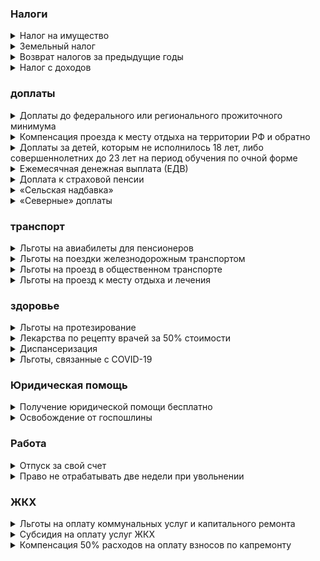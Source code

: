 ### Налоги

<details><summary>Налог на имущество</summary>

Мужчины старше 60 лет и женщины 55 лет, освобождается от уплаты налога на недвижимость: жилые дома, квартиры, комнаты, гаражи или машино-место, хозпостройки площадью до 50 кв.м, помещения для работы. Льгота действует на один объект каждого вида (ст. 407 Налогового кодекса РФ).

### Как получить

Для получения льготы по имущественному и земельному налогам обращаться в налоговый орган и собирать какие-либо документы не нужно. Инспекция сама пересчитает налог, исходя из данных, предоставляемых ПФР и Росреестром. По имущественным налогам уведомления вам просто не направят, а по земельному налогу, если участок больше 600 кв. м., сумма налога будет указана уже с учётом льготы.

Но если вы переживаете, что про вас забудут, можете подать заявление о представлении льготы в территориальный отдел Федеральной налоговой службы, в том числе через МФЦ или «Личный кабинет налогоплательщика».

</details>

<details><summary>Земельный налог</summary>

— мужчины старше 60 лет и женщины 55 лет могут уменьшить налог на земельный участок более 6 соток. Если площадь участка составляет не более 6 соток — налог взиматься не будет. Льготу получают участки, находящиеся в собственности, пользовании или пожизненном наследуемом владении (п. 5 ст. 391 Налогового кодекса РФ).

### Как получить

Сумма налога (руб.) / площадь участка (кв.м.) х 600 кв. м.

Чтобы рассчитать, сколько вам нужно заплатить налогов на имущество или земельный участок, воспользуйтесь налоговым калькулятором. Потребуется выбрать вид налога и год, за который он начислен, а также ввести кадастровый номер объекта недвижимости (указан в документах на собственность).

Рассчитать, сколько вам придётся заплатить налог за землю с учётом льготного вычета можно по формуле:

Пример:

Белла Аркадьевна владеет участком площадью 10 соток, налог на который составляет 1 500 рублей. Таким образом, с учётом льготы, пенсионерке нужно будет уплатить 900 рублей (1 500 /1 000×600). Она сможет сэкономить 600 рублей.

</details>

<details><summary>Возврат налогов за предыдущие годы</summary>

— если пенсионер купил жилой дом, квартиру, комнату или долю в них, земельный участок для ИЖС, на котором расположен дом или только планируется строительство, а также уплатил проценты по ипотеке на покупку или строительство жилья, то после уплаты налогов он сможет вычесть из своих доходов расходы на покупку этого жилья (налоговый вычет). Пенсионер может получить вычет за предшествующие три года или перенести его на будущие периоды (ст. 220 Налогового кодекса РФ).

### Как получить

Для возврата налога необходимо направить в налоговую инспекцию, в том числе через МФЦ или «Личный кабинет налогоплательщика», пакет документов: заявление о предоставлении вычета, декларацию по форме 3-НДФЛ за те годы, за которые вы желаете вернуть налог. Кроме этого нужно приложить копии документа о собственности на купленную квартиру, дом или землю (выписка из ЕГРН), кредитного договора (если заключался), платежных документов (банковские платежки, расписка о получении денег продавцом и т. п.), пенсионная книжка или справка из ПФР о выходе на пенсию. Укажите реквизиты банковского счета (карты), куда нужно перечислить деньги. С мая 2021 года в некоторых случаях возможно получения вычета в упрощенном порядке, без подачи декларации и подтверждающих документов. Если вы подпадаете под эту категорию, до налоговая служба направит в ваш «Личный кабинет налогоплательщика» специальное сообщение. Самостоятельно обращаться в налоговую не требуется.

</details>
<details><summary>Налог с доходов</summary>
— государство освобождает пенсионеров от уплаты налогов с некоторых доходов, например, с пенсий и социальных доплат к ним, пособий, а также стоимости путёвок и лечения, оплачиваемых работодателем, в том числе бывшим (п.п.2, 9, 10, 28 Налогового кодекса РФ).

### Как получить

За этой льготой обращаться никуда не нужно: пенсии и пособия освобождаются он налога автоматически, а освобождение стоимости путёвок и лечение оформляет работодатель.

</details>

### доплаты

<details><summary>Доплаты до федерального или регионального прожиточного минимума</summary>

неработающим пенсионерам с низким размером пенсии.

### Как получить

За оформлением федеральной доплаты нужно обращаться в Пенсионный фонд, а региональной — орган социальной защиты населения по месту своего жительства. С 1 января 2022 года социальная доплата будет назначаться автоматически, без каких-либо заявлений (ст. 12.1 Федерального закона «О государственной социальной помощи»).

</details>

<details><summary>Компенсация проезда к месту отдыха на территории РФ и обратно</summary>

— на эту компенсацию, один раз в два года, имеют право неработающие пенсионеры, которые получают страховую пенсию по старости или инвалидности и проживают в районах Крайнего Севера и приравненных к ним местностях (ст. 34 Федерального закона «О государственных гарантиях и компенсациях для лиц, работающих и проживающих в районах Крайнего Севера и приравненных к ним местностях»).

### Как получить

Оформить льготу можно в Пенсионном фонде: до поездки — выдадут специальные талоны, по которым оформляются бесплатные билеты, либо после поездки — выплачивается денежная компенсация на основании проездных документов. Денежная или неденежная льгота, в зависимости от оформления до или после поездки.

</details>

<details><summary>Доплаты за детей, которым не исполнилось 18 лет, либо совершеннолетних до 23 лет на период обучения по очной форме</summary>
внуков, братьев и сестёр, этого возраста, при отсутствии родителей, которые должны их содержать, а также родителей и супруга, если они достигли пенсионного возраста либо имеют инвалидность.

### Как получить

Если на содержании пенсионера находятся нетрудоспособные члены семьи, пенсия выплачивается в повышенном размере. Доплата составляет 2 014,82 рубля (1/3 суммы фиксированной выплаты к страховой пенсии) на каждого иждивенца, но не более чем на трёх.

Для оформления доплаты необходимо обращаться в Пенсионный фонд.

</details>

<details><summary>Ежемесячная денежная выплата (ЕДВ)</summary>

— ветеранам ВОВ и боевых действий, бывшим несовершеннолетним узникам фашизма, инвалидам, лицам, пострадавшим от катастрофы на Чернобыльской АЭС и другим категориям. Размер ЕДВ зависит от льготной категории. Некоторые ЕДВ предоставляются автоматически (например, по инвалидности).

### Как получить

Для назначения остальных необходимо обратиться в ПФР (за федеральными) или отдел соцзащиты (за региональными).

Обратите внимание: пенсионер имеет право на выплату ЕДВ только по одному из оснований, федеральному или региональному (исключение составляют «чернобыльцы»).

</details>

<details><summary>Доплата к страховой пенсии</summary>
— при достижении возраста 80 лет, а также установлении инвалидности 1 группы размер страховой пенсии увеличивается на сумму 6 044,48 рубля (размер фиксированной выплаты к страховой пенсии). Доплата устанавливается только по одному их оснований.

### Как получить

Назначается она Пенсионным фондом автоматически, после достижения 80-летнего возраста или поступления данных об инвалидности.

</details>

<details><summary>«Сельская надбавка»</summary>
— бывшим работникам сельского хозяйства пенсия выплачивается в повышенном размере. Для её оформления необходимо иметь стаж в сельском хозяйстве по профессиям, включённым в список, не менее 30 лет. Доплата полагается только неработающим пенсионерам, постоянно проживающим в сельской местности, а с 2022 года — независимо от места проживания. Её размер составляет 1 511,12 рублей (25% фиксированной выплаты к страховой пенсии).

### Как получить

Доплата назначается Пенсионным фондом автоматически.

</details>

<details><summary>«Северные» доплаты</summary>
— пенсионерам, отработавшим в районах Крайнего Севера не менее 15 лет, а в приравненных местностях — 20 лет, получают пенсию в повышенном размере. За стаж на Крайнем Севере 3 022,24 рубля, а на приравненных территориях — 1 813,34 рубля (50% и 30% фиксированной выплаты к страховой пенсии соответственно). Такая доплата не зависит от места жительства пенсионера и сохраняется за ним при переезде.

### Как получить

Пенсионеры, проживающие на Крайнем Севере или приравненных местностях, получают доплату к пенсии в зависимости от районного коэффициента, установленного в месте проживания. Их размер зависит от коэффициента, установленного в той или иной местности. При переезде в «несеверные» регионы выплаты прекращаются.

«Северные» надбавки назначаются ПФР автоматически.

</details>

### транспорт

<details><summary>Льготы на авиабилеты для пенсионеров</summary>
— государственные специальные программы предоставления субсидий авиакомпаниям. В рамках программы пенсионеры, а также мужчины старше 60 лет, женщины — 55 лет, могут приобрести билет на самолёт по низким ценам.

### Как получить

Список авиакомпаний и маршрутов, по которым предоставляется льгота утверждается ежегодно (Правила предоставления субсидий из федерального бюджета организациям воздушного транспорта в целях обеспечения доступности воздушных перевозок населению, утверждённые Постановление Правительства РФ).

Билеты по льготным ценам приобретаются у авиакомпаний, участвующих в программе в текущем году.

</details>

<details><summary>Льготы на поездки железнодорожным транспортом</summary>
— инвалиды, участники ВОВ, ветераны боевых действий и инвалиды войны и члены их семей, блокадники имеют право на бесплатный проезд в пригородных электричках.

### Как получить

Для приобретения билета, дающего право на бесплатный проезд, необходимо обратиться в кассу железнодорожного вокзала, предъявив документ, подтверждающий льготный статус.

</details>

<details><summary>Льготы на проезд в общественном транспорте</summary>
предоставляют местные и региональные власти. Тут может быть несколько вариантов: без платы за проезд, денежная компенсация проезда, льготные проездные или талоны на поездки.

### Как получить

За оформлением необходимо обращаться в отдел соцзащиты.

Денежная или неденежная льгота, в зависимости от региона.

</details>

<details><summary>Льготы на проезд к месту отдыха и лечения</summary>

— участникам ВОВ и ветеранам боевых действий, блокадникам и жителям осаждённого Севастополя, инвалидам, гражданам, подвергшимся радиации на Чернобыльской АЭС и Семипалатинском полигоне и др. Льгота предоставляется при поездках на железнодорожном, авиационном, водном и автомобильном транспорте.

### Как получить

Нужно подать документы в один из центров госуслуг «Мои документы», предъявив пакет документов, подтверждающий льготный статус.

</details>

### здоровье

<details><summary>Льготы на протезирование</summary>
— военным пенсионерам, Героям СССР и РФ, полным кавалерам ордена Славы, Героям Социалистического труда СССР, Героям Труда РФ, полным кавалерам ордена Трудовой Славы. Военным пенсионерам протезирование проводится в ведомственных медицинских учреждениях.

### Как получить

Для получения льготы им нужно обращаться в органы пенсионного обеспечения своего ведомства (Минобороны, МВЛ. прокуратура и проч.). Остальным категориям льготникам должны обращаться в органы соцзащиты.

</details>

<details><summary>Лекарства по рецепту врачей за 50% стоимости</summary>
могут приобрести пенсионеры, получающие пенсию по старости, инвалидности или по случаю потери кормильца в минимальных размерах.

### Как получить

Для получения рецепта необходимо предъявить паспорт и справку из ПФР в поликлинику, к которой вы прикреплены. Лечащий врач выпишет рецепт и сообщит, в какой аптеке вы сможете получить лекарство по нему. (Приложение № 2 к Постановлению Правительства РФ № 890).

</details>

<details><summary>Диспансеризация</summary>
— на два рабочих дня в году пенсионеры и предпенсионеры освобождаются от работы для прохождения диспансеризации. На это время за ним сохраняется средняя заработная плата (ст. 185.1 Трудового кодекса РФ).

### Как получить

Для предоставления этих дней необходимо обратиться с письменным заявлением к работодателю.

</details>

<details><summary>Льготы, связанные с COVID-19</summary>
— пенсионерам предоставляется рассрочка по исполнительным документам по взысканию задолженности до 1 миллиона рублей.

### Как получить

Рассрочка предоставляется на срок не более 24 месяцев, но не позднее 01.07.2022года (Федеральный закон «Об особенностях исполнения судебных актов, актов других органов и должностных лиц, а также возврата просроченной задолженности в период распространения новой коронавирусной инфекции»).

Для оформления этой льготы необходимо обращаться в Службу судебных приставов по месту своего жительства, где находится возбужденное в отношении пенсионера исполнительное производство. Контактные данные территориальных отделов можно найти на сайте ФССП России.

</details>

### Юридическая помощь

<details><summary>Получение юридической помощи бесплатно</summary>

— малоимущим с доходом меньше прожиточного минимума, инвалидам 1 и 2 группы, а также людям пожилого возраста и инвалидам постоянно проживающим в организациях социального обслуживания. Юридическая помощь оказывается по ряду социально значимых вопросов (Федеральный закон «О бесплатной юридический помощи в РФ»).

### Как получить

За её получением бесплатной юридической помощи необходимо обращаться к адвокатам или юристам, которые участвуют в системе оказания бесплатной юридической помощи в вашем регионе. Их контактные данные можно узнать на сайте Министерства юстиции РФ в подразделе своего региона, адвокатской палате или отделе соцзащиты.

Пример:

На 2021 год средний размер пенсии по старости неработающих пенсионеров составляет 17 536 рублей. Уже знакомая нам Белла Аркадьевна из Нижнего Новгорода получает пенсию 14 000 рублей. Она пользуется налоговыми льготами, которые предоставляются автоматически, и экономит на них 1000 рублей (600 рублей на земельном налоге и 400 рублей на налоге за квартиру).

Также она подала заявление и все необходимые документы в отдел соцзащиты и оформила субсидию на оплату услуг ЖКУ, и теперь она ежемесячно получает 663 рубля на оплату «коммуналки». Белла Аркадьевна летала в гости к дочери в Калининград по льготному субсидированному билету для пенсионеров, на чём сэкономила 3 800 рублей. Через несколько месяцев пенсионерке исполниться 70 лет, и она сможет экономить на взносах на капитальный ремонт 108,08 рублей каждый месяц.

</details>

<details><summary>Освобождение от госпошлины</summary>
при подаче исковых заявлений в суд к Пенсионному фонду России, негосударственным пенсионным фондам, а также государственным органам, осуществляющим пенсионное обеспечение военных пенсионеров. Льгота предусмотрена на всех стадиях рассмотрения дела, в том числе при подаче жалоб (апелляционных, кассационных). П.п. 5 п. 2 и п. 3 ст. 333.36 Налогового кодекса Российской Федерации

### Как получить

Льгота распространяется на иски имущественного характера (т.е.о взыскании денежных средств, например, невыплаченной или выплаченной не в полном объёме пенсии), с ценой до 1 миллиона рублей.

За получение льготы нужно обращаться в суд, куда подаётся иск, апелляционная и кассационная жалоба.

</details>

### Работа

<details><summary>Отпуск за свой счет</summary>
— работающие пенсионеры имеют право на отпуск без сохранения заработной платы, продолжительностью до 14 дней в году, а пенсионеры с инвалидностью — до 60 календарных дней (ст. 128 Трудового кодекса РФ).

### Как получить

Для получения этих льгот необходимо обращаться к работодателю.

</details>

<details><summary>Право не отрабатывать две недели при увольнении</summary>
даже если пенсия назначена несколько лет назад. Для этого в заявлении нужно указать причину увольнения «В связи с выходом на пенсию» (ст. 80 Трудового кодекса РФ).

### Как получить

Для получения этих льгот необходимо обращаться к работодателю.

</details>

### ЖКХ

<details><summary>Льготы на оплату коммунальных услуг и капитального ремонта</summary>
— компенсация половины стоимости расходов по ЖКУ полагается инвалидам всех групп, участникам ВОВ и труженикам тыла, блокадникам и участникам обороны Севастополя, чернобыльцам, ветеран боевых действий и инвалидам войны.

### Как получить

Герои Советского Союза и РФ, Соцтруда, кавалеры ордена Трудовой Славы и члены их семей полностью освобождаются от оплаты «коммуналки».

За выплатой необходимо обращаться в отдел социальной защиты населения по месту своего жительства, в том числе через МФЦ.

</details>

<details><summary>Субсидия на оплату услуг ЖКХ</summary>
, если на «коммуналку» тратится больше определённой доли совокупного дохода всех членов семьи или одиноко проживающего гражданина. Конкретная величина устанавливается региональными властями, но не может быть выше 22% (ст. 159 Жилищного кодекса РФ).

### Как получить

За получением льготы необходимо обращаться в отдел социальной защиты населения по месту своего жительства или специально созданное для этих целей учреждение, в том числе через МФЦ.

Субсидия рассчитывается по специальной формуле, установленной Постановлением Правительства РФ от 14.12.2005 г. 761 «О предоставлении субсидий на оплату жилого помещения и коммунальных услуг».

Размер субсидии определяется по формуле:

`С₁ = ССЖКУₚ×n-(МДДₚ/100)×Д, `

Пример:

Белла Аркадьевна проживает одна в двухкомнатной квартире. Она получает пенсию 14 000 рублей, а на оплату «коммуналки» ежемесячно тратит 3 800 рублей. В органах соцзащиты она узнала, что ССЖКУₚ для её категории составляет 3 743 рубля, а МДДₚ в Нижегородской области, где живёт, пенсионерка, установлена 22%. Таким образом, Белла Аркадьевна может оформить субсидию на сумму 663 рубля.

3 743×1 — 22/100×14 000

Несмотря на то, что составляющие формулы есть в открытом доступе в Интернете, а также их можно узнать, обратившись в органы соцзащиты, рассчитать размер субсидии может быть непросто. На помощь вам придут специальные калькуляторы субсидий, которые есть на многих региональных сайтах органов соцзащиты. Но помните, что необходимо использовать калькулятор именно своего региона. Другие вам не подойдут, поскольку там действуют другие региональные стандарты.

Также о доступности для вас данной льготы вы можете уточнить, непосредственно обратившись в органы социальной защиты населения.

</details>

<details><summary>Компенсация 50% расходов на оплату взносов по капремонту</summary>

по достижению 70 лет, а после 80 лет — расходы компенсируют полностью. (ч. 2.1 ст. 169 Жилищного кодекса РФ).

### Как получить

Льготу могут получить неработающие пенсионеры, проживающие одни или с другими родственниками, достигшими пенсионного возраста (60 лет мужчины, 55 — женщины) или инвалидами 1, 2 группы, которые также не работают.

Автоматически после достижения установленного возраста льгота не назначается.

Для её получения необходимо сначала оплатить капремонт полностью, а затем обратиться с заявлением о возврате в отдел соцзащиты.

Льгота вводится региональным законом. На сегодняшний день она установлена для пенсионеров старшего возраста во всех субъектах РФ.

Обратите внимание: возвращается не вся сумма взносов, уплаченная пенсионером. Компенсация рассчитывается исходя из минимального размера взноса на капремонт на один кв.м общей площади жилого помещения в месяц и размера регионального стандарта нормативной площади жилого помещения, используемой для расчета субсидий.

Эти значения устанавливаются самостоятельно региональными властями и различаются в разных субъектах РФ. Узнать их можно в органах соцзащиты.

Размер компенсации можно рассчитать по формуле:

— для пенсионеров старше 70 лет: МВКр х РРСНПжп х 50%

— для пенсионеров старше 80 лет: МВКр х РРСНПжп х 100%, где

— МВКр — минимальный взнос на капремонт, установленный в регионе на текущий год,

— РРСНПжп — размер регионального стандарта нормативной площади.

Пример:

Белла Львовна проживает в Нижнем Новгороде одна в двухкомнатной квартире, площадью 52 кв. м. Через несколько месяцев Белле Львовне исполняется 70 лет. Чтобы рассчитать, сколько она сможет экономить, она узнал в отделе соцзащиты, что на 2021 год минимальный взнос на капремонт установлен в 6,55 рублей/кв.м., а региональный стандарт площади для неё составит 33 кв. м.

Размер компенсации составит 108,08 рублей (33 кв. м. х 6,55×50%)

</details>
